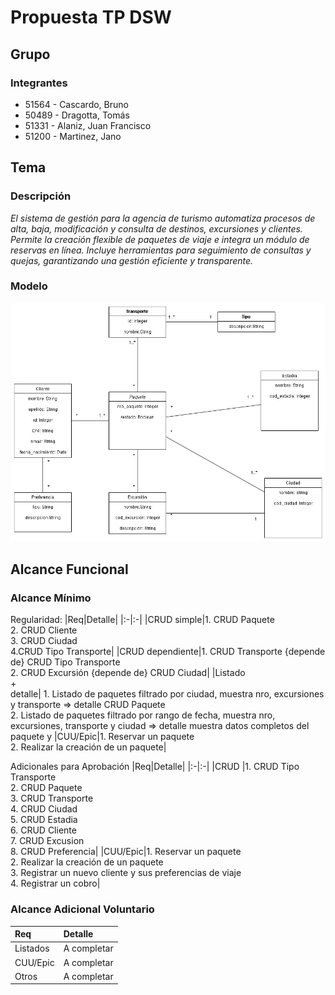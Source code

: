 # Propuesta TP DSW

## Grupo
### Integrantes
* 51564 - Cascardo, Bruno
* 50489 - Dragotta, Tomás
* 51331 - Alaniz, Juan Francisco
* 51200 - Martinez, Jano

## Tema
### Descripción
*El sistema de gestión para la agencia de turismo automatiza procesos de alta, baja, modificación y consulta de destinos, excursiones y clientes. Permite la creación flexible de paquetes de viaje e integra un módulo de reservas en línea. Incluye herramientas para seguimiento de consultas y quejas, garantizando una gestión eficiente y transparente.*

### Modelo
![Modelo de Clases](https://github.com/BruCascardo/TpDesarrollo/blob/main/DCdsw.jpg)

## Alcance Funcional 

### Alcance Mínimo

Regularidad:
|Req|Detalle|
|:-|:-|
|CRUD simple|1. CRUD Paquete<br>2. CRUD Cliente<br>3. CRUD Ciudad<br>4.CRUD Tipo Transporte|
|CRUD dependiente|1. CRUD Transporte {depende de} CRUD Tipo Transporte<br>2. CRUD Excursión {depende de} CRUD Ciudad|
|Listado<br>+<br>detalle| 1. Listado de paquetes filtrado por ciudad, muestra nro, excursiones y transporte => detalle CRUD Paquete<br> 2. Listado de paquetes filtrado por rango de fecha, muestra nro, excursiones, transporte y ciudad => detalle muestra datos completos del paquete y 
|CUU/Epic|1. Reservar un paquete<br>2. Realizar la creación de un paquete|


Adicionales para Aprobación
|Req|Detalle|
|:-|:-|
|CRUD |1. CRUD Tipo Transporte<br>2. CRUD Paquete<br>3. CRUD Transporte<br>4. CRUD Ciudad<br>5. CRUD Estadia<br>6. CRUD Cliente<br>7. CRUD Excusion<br>8. CRUD Preferencia|
|CUU/Epic|1. Reservar un paquete<br>2. Realizar la creación de un paquete<br>3. Registrar un nuevo cliente y sus preferencias de viaje<br>4. Registrar un cobro|


### Alcance Adicional Voluntario

|Req|Detalle|
|:-|:-|
|Listados |A completar|
|CUU/Epic|A completar|
|Otros|A completar|
